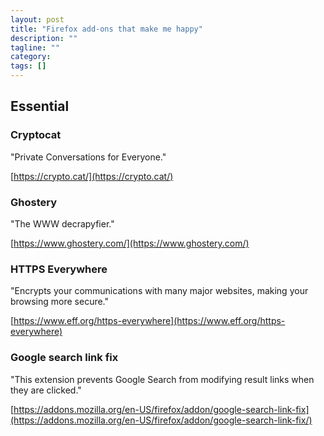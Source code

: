 ```yaml
---
layout: post
title: "Firefox add-ons that make me happy"
description: ""
tagline: ""
category: 
tags: []
---
```


## Essential

### Cryptocat

"Private Conversations for Everyone."

[https://crypto.cat/](https://crypto.cat/)

### Ghostery

"The WWW decrapyfier."

[https://www.ghostery.com/](https://www.ghostery.com/)

### HTTPS Everywhere

"Encrypts your communications with many major websites, making your browsing more secure."

[https://www.eff.org/https-everywhere](https://www.eff.org/https-everywhere)

### Google search link fix

"This extension prevents Google Search from modifying result links when they are clicked."

[https://addons.mozilla.org/en-US/firefox/addon/google-search-link-fix](https://addons.mozilla.org/en-US/firefox/addon/google-search-link-fix/)
